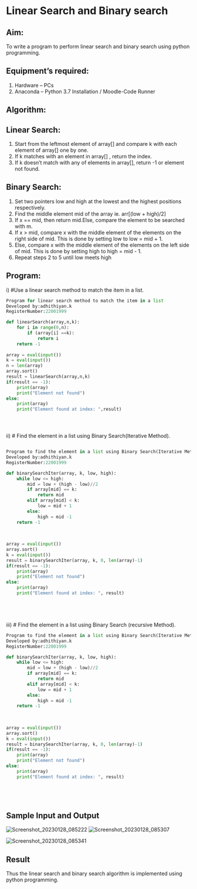 # Linear Search and Binary search
## Aim:
To write a program to perform linear search and binary search using python programming.
## Equipment’s required:
1.	Hardware – PCs
2.	Anaconda – Python 3.7 Installation / Moodle-Code Runner
## Algorithm:
## Linear Search:
1.	Start from the leftmost element of array[] and compare k with each element of array[] one by one.
2.	If k matches with an element in array[] , return the index.
3.	If k doesn’t match with any of elements in array[], return -1 or element not found.
## Binary Search:
1.	Set two pointers low and high at the lowest and the highest positions respectively.
2.	Find the middle element mid of the array ie. arr[(low + high)/2]
3.	If x == mid, then return mid.Else, compare the element to be searched with m.
4.	If x > mid, compare x with the middle element of the elements on the right side of mid. This is done by setting low to low = mid + 1.
5.	Else, compare x with the middle element of the elements on the left side of mid. This is done by setting high to high = mid - 1.
6.	Repeat steps 2 to 5 until low meets high
## Program:
i)	#Use a linear search method to match the item in a list.
```python
Program for linear search method to match the item in a list
Developed by:adhithiyan.k
RegisterNumber:22001999

def linearSearch(array,n,k):
    for i in range(0,n):
        if (array[i] ==k):
            return i
    return -1
    
array = eval(input())
k = eval(input()) 
n = len(array)
array.sort()
result = linearSearch(array,n,k)
if(result == -1):
    print(array)
    print("Element not found")
else:
    print(array)
    print("Element found at index: ",result)





```
ii)	# Find the element in a list using Binary Search(Iterative Method).
```python

Program to find the element in a list using Binary Search(Iterative Method)..
Developed by:adhithiyan.k
RegisterNumber:22001999

def binarySearchIter(array, k, low, high):
    while low <= high:
        mid = low + (high - low)//2
        if array[mid] == k:
            return mid
        elif array[mid] < k:
            low = mid + 1
        else:
            high = mid -1
    return -1
    
    
    
array = eval(input())
array.sort()
k = eval(input())
result = binarySearchIter(array, k, 0, len(array)-1)
if(result == -1):
    print(array)
    print("Element not found")
else:
    print(array)
    print("Element found at index: ", result)






```
iii)	# Find the element in a list using Binary Search (recursive Method).
```python
Program to find the element in a list using Binary Search(Iterative Method)..
Developed by:adhithiyan.k
RegisterNumber:22001999

def binarySearchIter(array, k, low, high):
    while low <= high:
        mid = low + (high - low)//2
        if array[mid] == k:
            return mid
        elif array[mid] < k:
            low = mid + 1
        else:
            high = mid -1
    return -1
    
    
    
array = eval(input())
array.sort()
k = eval(input())
result = binarySearchIter(array, k, 0, len(array)-1)
if(result == -1):
    print(array)
    print("Element not found")
else:
    print(array)
    print("Element found at index: ", result)






```
## Sample Input and Output

![Screenshot_20230128_085222](https://user-images.githubusercontent.com/121029258/215274816-83dd3829-caef-4139-87dc-edbbb5da5af8.png)
![Screenshot_20230128_085307](https://user-images.githubusercontent.com/121029258/215274820-7377fdc8-9a35-4064-af9f-ece3f6ea4395.png)

![Screenshot_20230128_085341](https://user-images.githubusercontent.com/121029258/215274824-3449599c-8e45-4181-b0e4-a2eb93bd6f6b.png)



## Result
Thus the linear search and binary search algorithm is implemented using python programming.

